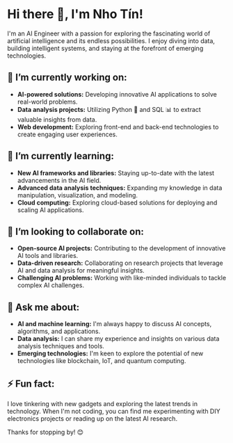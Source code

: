 # Hi there 👋, I'm Nho Tín!

I'm an AI Engineer with a passion for exploring the fascinating world of artificial intelligence and its endless possibilities. I enjoy diving into data, building intelligent systems, and staying at the forefront of emerging technologies.

## 🔭 I’m currently working on:

* **AI-powered solutions:** Developing innovative AI applications to solve real-world problems.
* **Data analysis projects:** Utilizing Python 🐍 and SQL 📊 to extract valuable insights from data.
* **Web development:**  Exploring front-end and back-end technologies to create engaging user experiences.

## 🌱 I’m currently learning:

* **New AI frameworks and libraries:** Staying up-to-date with the latest advancements in the AI field.
* **Advanced data analysis techniques:** Expanding my knowledge in data manipulation, visualization, and modeling.
* **Cloud computing:** Exploring cloud-based solutions for deploying and scaling AI applications.

## 👯 I’m looking to collaborate on:

* **Open-source AI projects:** Contributing to the development of innovative AI tools and libraries.
* **Data-driven research:** Collaborating on research projects that leverage AI and data analysis for meaningful insights.
* **Challenging AI problems:** Working with like-minded individuals to tackle complex AI challenges.

## 💬 Ask me about:

* **AI and machine learning:** I'm always happy to discuss AI concepts, algorithms, and applications.
* **Data analysis:** I can share my experience and insights on various data analysis techniques and tools.
* **Emerging technologies:** I'm keen to explore the potential of new technologies like blockchain, IoT, and quantum computing.

## ⚡ Fun fact:

I love tinkering with new gadgets and exploring the latest trends in technology. When I'm not coding, you can find me experimenting with DIY electronics projects or reading up on the latest AI research.

Thanks for stopping by! 😊
